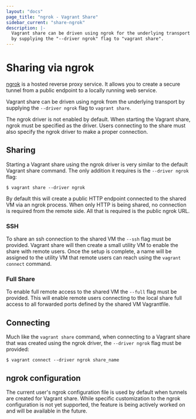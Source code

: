 ```yaml
---
layout: "docs"
page_title: "ngrok - Vagrant Share"
sidebar_current: "share-ngrok"
description: |-
  Vagrant share can be driven using ngrok for the underlying transport
  by supplying the "--driver ngrok" flag to "vagrant share".
---
```


# Sharing via ngrok

[ngrok](https://ngrok.com) is a hosted reverse proxy service. It allows you to
create a secure tunnel from a public endpoint to a locally running web service.

Vagrant share can be driven using ngrok from the underlying transport
by supplying the `--driver ngrok` flag to `vagrant share`.

The ngrok driver is not enabled by default. When starting the Vagrant
share, ngrok must be specified as the driver. Users connecting to
the share must also specify the ngrok driver to make a proper connection.


## Sharing

Starting a Vagrant share using the ngrok driver is very similar to the
default Vagrant share command. The only addition it requires is the
`--driver ngrok` flag:

```
$ vagrant share --driver ngrok
```

By default this will create a public HTTP endpoint
connected to the shared VM via an ngrok process. When only HTTP is being
shared, no connection is required from the remote side. All that is required
is the public ngrok URL.

### SSH

To share an ssh connection to the shared VM the `--ssh` flag must be provided.
Vagrant share will then create a small utility VM to enable the share with
remote users. Once the setup is complete, a name will be assigned to the
utility VM that remote users can reach using the `vagrant connect` command.

### Full Share

To enable full remote access to the shared VM the `--full` flag must be provided.
This will enable remote users connecting to the local share full access to all
forwarded ports defined by the shared VM Vagrantfile.

## Connecting

Much like the `vagrant share` command, when connecting to a Vagrant share
that was created using the ngrok driver, the `--driver ngrok` flag must
be provided:

```
$ vagrant connect --driver ngrok share_name
```

## ngrok configuration

The current user's ngrok configuration file is used by default when
tunnels are created for Vagrant share. While specific customization
to the ngrok configuration is not yet supported, the feature is being
actively worked on and will be available in the future.
